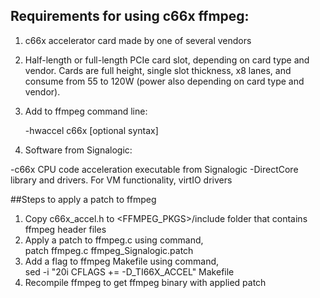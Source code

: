 ## Requirements for using c66x ffmpeg:

1. c66x accelerator card made by one of several vendors

2. Half-length or full-length PCIe card slot, depending on card type and vendor.  Cards are full height, single slot thickness, x8 lanes, and consume from 55 to 120W (power also depending on card type and vendor).

3. Add to ffmpeg command line:

   -hwaccel c66x [optional syntax]

4. Software from Signalogic:

  -c66x CPU code acceleration executable from Signalogic
  -DirectCore library and drivers.  For VM functionality, virtIO drivers

##Steps to apply a patch to ffmpeg
1. Copy c66x_accel.h to <FFMPEG_PKGS>/include folder that contains ffmpeg header files
2. Apply a patch to ffmpeg.c using command,
   <br />patch ffmpeg.c ffmpeg_Signalogic.patch
3. Add a flag to ffmpeg Makefile using command,
   <br />sed -i "20i CFLAGS += -D_TI66X_ACCEL" Makefile
4. Recompile ffmpeg to get ffmpeg binary with applied patch
